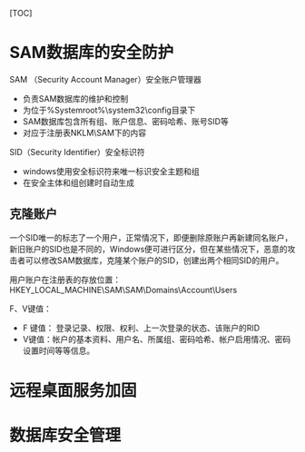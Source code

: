 [TOC]

# SAM数据库的安全防护 #

SAM （Security Account Manager）安全账户管理器

- 负责SAM数据库的维护和控制
- 为位于%Systemroot%\system32\config目录下
- SAM数据库包含所有组、账户信息、密码哈希、账号SID等
- 对应于注册表NKLM\SAM下的内容

SID（Security Identifier）安全标识符

- windows使用安全标识符来唯一标识安全主题和组
- 在安全主体和组创建时自动生成

## 克隆账户 ##

一个SID唯一的标志了一个用户，正常情况下，即便删除原账户再新建同名账户，新旧账户的SID也是不同的，Windows便可进行区分，但在某些情况下，恶意的攻击者可以修改SAM数据库，克隆某个账户的SID，创建出两个相同SID的用户。

用户账户在注册表的存放位置：HKEY_LOCAL_MACHINE\SAM\SAM\Domains\Account\Users

F、V键值：
- F 键值： 登录记录、权限、权利、上一次登录的状态、该账户的RID
- V键值：帐户的基本资料、用户名、所属组、密码哈希、帐户启用情况、密码设置时间等等信息。





# 远程桌面服务加固 #

# 数据库安全管理 #



